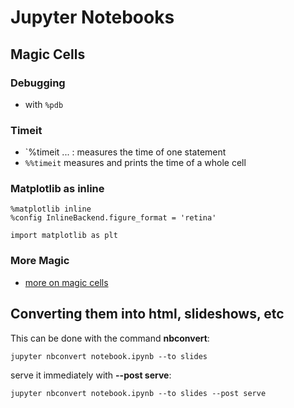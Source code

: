 # Jupyter Notebooks

## Magic Cells
### Debugging
- with `%pdb`

### Timeit
- `%timeit ... : measures the time of one statement
- `%%timeit` measures and prints the time of a whole cell

### Matplotlib as inline
```
%matplotlib inline
%config InlineBackend.figure_format = 'retina'

import matplotlib as plt
```

### More Magic
- [more on magic cells](http://ipython.readthedocs.io/en/stable/interactive/magics.html)

## Converting them into html, slideshows, etc 
This can be done with the command **nbconvert**:
```
jupyter nbconvert notebook.ipynb --to slides
```

serve it immediately with **--post serve**:
```
jupyter nbconvert notebook.ipynb --to slides --post serve
```
